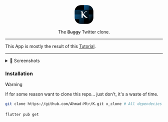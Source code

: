 <div align="center">
    <img alt="K Logo" width="60" style="border-radius:20px;" src="./assets/K.png">

<p>The <span style="text-decoration: line-through;">Buggy</span> Twitter clone.</p>
</div>

---

This App is mostly the result of this [Tutorial](https://youtu.be/XnxZLhtkFeg?feature=shared).

---

<details>
<summary>📸 Screenshots</summary>
<img alt="home" height="500" src="./assets/home.jpg">
<img alt="home" height="500" src="./assets/profile.gif">
<img alt="home" height="500" src="./assets/tweet.jpg">
<img alt="home" height="500" src="./assets/reply.jpg">
<img alt="home" height="500" src="./assets/search.jpg">
<img alt="home" height="500" src="./assets/katze.jpg">
<img alt="home" height="500" src="./assets/notifications.jpg">
</details>

### Installation
>[!WARNING]
> If for some reason want to clone this repo... just don't, it's a waste of time.

```bash
git clone https://github.com/Ahmad-Mtr/K.git x_clone # All dependecies use x_clone as the root address, and I'm lazy enough to change it.

flutter pub get
```
